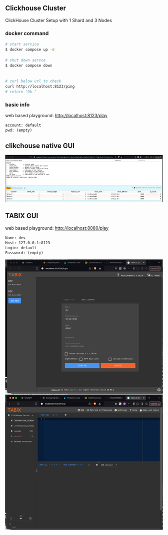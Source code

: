 ## Clickhouse Cluster
ClickHouse Cluster Setup with 1 Shard and 3 Nodes

### docker command

``` bash
# start service
$ docker compose up -d

# shut down servce 
$ docker compose down 


# curl below url to check
curl http://localhost:8123/ping
# return "Ok."

```


### basic info
web based playground: [http://localhost:8123/play](http://localhost:8123/play) 
```
account: default
pwd: (empty)
```

## clikchouse native GUI
![My Diagram](img/image.png)


## TABIX GUI
web based playground: [http://localhost:8080/play](http://localhost:8080) 
```
Name: dev
Host: 127.0.0.1:8123
Login: default
Password: (empty)
```

![My Diagram](img/image_1.png)
![My Diagram](img/image_2.png)
